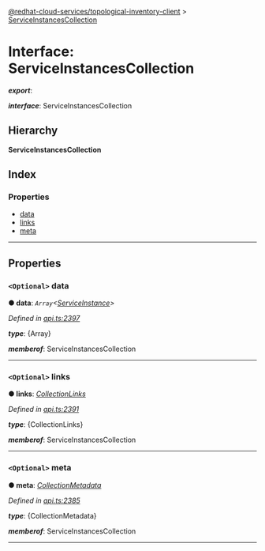 [@redhat-cloud-services/topological-inventory-client](../README.md) > [ServiceInstancesCollection](../interfaces/serviceinstancescollection.md)

# Interface: ServiceInstancesCollection

*__export__*: 

*__interface__*: ServiceInstancesCollection

## Hierarchy

**ServiceInstancesCollection**

## Index

### Properties

* [data](serviceinstancescollection.md#data)
* [links](serviceinstancescollection.md#links)
* [meta](serviceinstancescollection.md#meta)

---

## Properties

<a id="data"></a>

### `<Optional>` data

**● data**: *`Array`<[ServiceInstance](serviceinstance.md)>*

*Defined in [api.ts:2397](https://github.com/RedHatInsights/javascript-clients/blob/master/packages/topological-inventory/api.ts#L2397)*

*__type__*: {Array}

*__memberof__*: ServiceInstancesCollection

___
<a id="links"></a>

### `<Optional>` links

**● links**: *[CollectionLinks](collectionlinks.md)*

*Defined in [api.ts:2391](https://github.com/RedHatInsights/javascript-clients/blob/master/packages/topological-inventory/api.ts#L2391)*

*__type__*: {CollectionLinks}

*__memberof__*: ServiceInstancesCollection

___
<a id="meta"></a>

### `<Optional>` meta

**● meta**: *[CollectionMetadata](collectionmetadata.md)*

*Defined in [api.ts:2385](https://github.com/RedHatInsights/javascript-clients/blob/master/packages/topological-inventory/api.ts#L2385)*

*__type__*: {CollectionMetadata}

*__memberof__*: ServiceInstancesCollection

___

